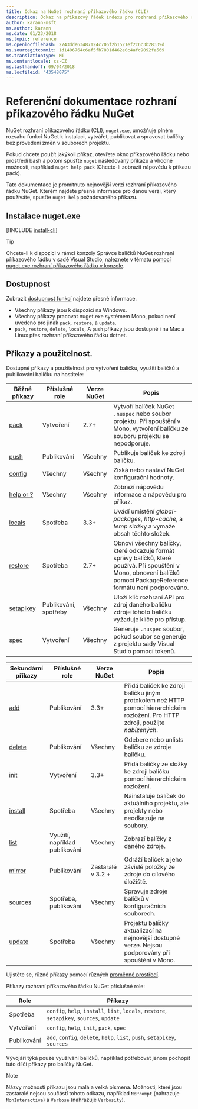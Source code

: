 ```yaml
---
title: Odkaz na NuGet rozhraní příkazového řádku (CLI)
description: Odkaz na příkazový řádek indexu pro rozhraní příkazového řádku nuget.exe
author: karann-msft
ms.author: karann
ms.date: 01/23/2018
ms.topic: reference
ms.openlocfilehash: 2743dde63487124c706f2b1521ef2c6c3b28339d
ms.sourcegitcommit: 1d1406764c6af5fb7801d462e0c4afc9092fa569
ms.translationtype: MT
ms.contentlocale: cs-CZ
ms.lasthandoff: 09/04/2018
ms.locfileid: "43548075"
---
```

# <a name="nuget-cli-reference"></a>Referenční dokumentace rozhraní příkazového řádku NuGet

NuGet rozhraní příkazového řádku (CLI), `nuget.exe`, umožňuje plném rozsahu funkcí NuGet k instalaci, vytvářet, publikovat a spravovat balíčky bez provedení změn v souborech projektu.

Pokud chcete použít jakýkoli příkaz, otevřete okno příkazového řádku nebo prostředí bash a potom spusťte `nuget` následovaný příkazu a vhodné možnosti, například `nuget help pack` (Chcete-li zobrazit nápovědu k příkazu pack).

Tato dokumentace je promítnuto nejnovější verzi rozhraní příkazového řádku NuGet. Kterém najdete přesné informace pro danou verzi, který používáte, spusťte `nuget help` požadovaného příkazu.

## <a name="installing-nugetexe"></a>Instalace nuget.exe

[!INCLUDE [install-cli](../includes/install-cli.md)]

> [!Tip]
> Chcete-li k dispozici v rámci konzoly Správce balíčků NuGet rozhraní příkazového řádku v sadě Visual Studio, naleznete v tématu [pomocí nuget.exe rozhraní příkazového řádku v konzole](package-manager-console.md#using-the-nugetexe-cli-in-the-console).

## <a name="availability"></a>Dostupnost

Zobrazit [dostupnost funkcí](../install-nuget-client-tools.md#feature-availability) najdete přesné informace.

- Všechny příkazy jsou k dispozici na Windows.
- Všechny příkazy pracovat nuget.exe systémem Mono, pokud není uvedeno pro jinak `pack`, `restore`, a `update`.
- `pack`, `restore`, `delete`, `locals`, A `push` příkazy jsou dostupné i na Mac a Linux přes rozhraní příkazového řádku dotnet.

## <a name="commands-and-applicability"></a>Příkazy a použitelnost.

Dostupné příkazy a použitelnost pro vytvoření balíčku, využití balíčků a publikování balíčku na hostitele:

| Běžné příkazy | Příslušné role | Verze NuGet | Popis |
| --- | --- | --- | --- |
| [pack](cli-ref-pack.md) | Vytvoření | 2.7+ | Vytvoří balíček NuGet `.nuspec` nebo soubor projektu. Při spouštění v Mono, vytvoření balíčku ze souboru projektu se nepodporuje. |
| [push](cli-ref-push.md) | Publikování | Všechny | Publikuje balíček ke zdroji balíčku. |
| [config](cli-ref-config.md) | Všechny | Všechny | Získá nebo nastaví NuGet konfigurační hodnoty. |
| [help or ?](cli-ref-help.md) | Všechny | Všechny | Zobrazí nápovědu informace a nápovědu pro příkaz. |
| [locals](cli-ref-locals.md) | Spotřeba | 3.3+ | Uvádí umístění *global-packages*, *http-cache*, a *temp* složky a vymaže obsah těchto složek. |
| [restore](cli-ref-restore.md) | Spotřeba | 2.7+ | Obnoví všechny balíčky, které odkazuje formát správy balíčků, které používá. Při spouštění v Mono, obnovení balíčků pomocí PackageReference formátu není podporováno. |
| [setapikey](cli-ref-setapikey.md) | Publikování, spotřeby | Všechny | Uloží klíč rozhraní API pro zdroj daného balíčku zdroje tohoto balíčku vyžaduje klíče pro přístup. |
| [spec](cli-ref-spec.md) | Vytvoření | Všechny | Generuje `.nuspec` soubor, pokud soubor se generuje z projektu sady Visual Studio pomocí tokenů. |

| Sekundární příkazy | Příslušné role | Verze NuGet | Popis |
| --- | --- | --- | --- |
| [add](cli-ref-add.md) | Publikování | 3.3+ | Přidá balíček ke zdroji balíčku jiným protokolem než HTTP pomocí hierarchickém rozložení. Pro HTTP zdroji, použijte *nabízených*. |
| [delete](cli-ref-delete.md) | Publikování | Všechny | Odebere nebo unlists balíčku ze zdroje balíčku. |
| [init](cli-ref-init.md) | Vytvoření | 3.3+ | Přidá balíčky ze složky ke zdroji balíčku pomocí hierarchickém rozložení. |
| [install](cli-ref-install.md) | Spotřeba | Všechny | Nainstaluje balíček do aktuálního projektu, ale projekty nebo neodkazuje na soubory. |
| [list](cli-ref-list.md) | Využití, například publikování | Všechny | Zobrazí balíčky z daného zdroje. |
| [mirror](cli-ref-mirror.md) | Publikování | Zastaralé v 3.2 + | Odráží balíček a jeho závislé položky ze zdroje do cílového úložiště. |
| [sources](cli-ref-sources.md) | Spotřeba, publikování | Všechny | Spravuje zdroje balíčků v konfiguračních souborech. |
| [update](cli-ref-update.md) | Spotřeba | Všechny | Projektu balíčky aktualizací na nejnovější dostupné verze. Nejsou podporovány při spouštění v Mono. |

Ujistěte se, různé příkazy pomocí různých [proměnné prostředí](cli-ref-environment-variables.md).

Příkazy rozhraní příkazového řádku NuGet příslušné role:

| Role | Příkazy |
| --- | --- |
| Spotřeba | `config`, `help`, `install`, `list`, `locals`, `restore`, `setapikey`, `sources`, `update` |
| Vytvoření | `config`, `help`, `init`, `pack`, `spec` |
| Publikování | `add`, `config`, `delete`, `help`, `list`, `push`, `setapikey`, `sources` |

Vývojáři týká pouze využívání balíčků, například potřebovat jenom pochopit tuto dílčí příkazy pro balíčky NuGet.

> [!Note]
> Názvy možností příkazu jsou malá a velká písmena. Možnosti, které jsou zastaralé nejsou součástí tohoto odkazu, například `NoPrompt` (nahrazuje `NonInteractive`) a `Verbose` (nahrazuje `Verbosity`).
